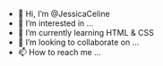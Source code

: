 - 👋 Hi, I’m @JessicaCeline
- 👀 I’m interested in ...
- 🌱 I’m currently learning HTML & CSS
- 💞️ I’m looking to collaborate on ...
- 📫 How to reach me ...

<!---
JessicaCeline/JessicaCeline is a ✨ special ✨ repository because its `README.md` (this file) appears on your GitHub profile.
You can click the Preview link to take a look at your changes.
--->
